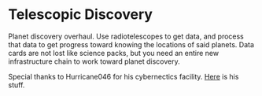 # Telescopic Discovery

Planet discovery overhaul. Use radiotelescopes to get data, and process that data to get progress toward knowing the locations of said planets. Data cards are not lost like science packs, but you need an entire new infrastructure chain to work toward planet discovery. 

Special thanks to Hurricane046 for his cybernectics facility. [Here](https://www.figma.com/proto/y1IQG08ZG2jIeJ5sTyF4MP/Factorio-Buildings?node-id=14934-304&node-type=frame&t=tk88gXWNIga60zMr-0&scaling=scale-down-width&content-scaling=fixed&page-id=0%3A1&starting-point-node-id=2585%3A1158&hotspot-hints=0&hide-ui=1) is his stuff.


 
